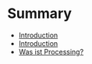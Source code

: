 # Summary

* [Introduction](README.md)
* [Introduction](vorbereitung/0-einleitung.md)
* [Was ist Processing?](vorbereitung/0-was-ist-processing.md)

